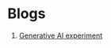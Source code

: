 # Blogs

1. [Generative AI experiment](./generative-ai-blogs/an_experiment_with_generative_ai%20copy.ipynb)